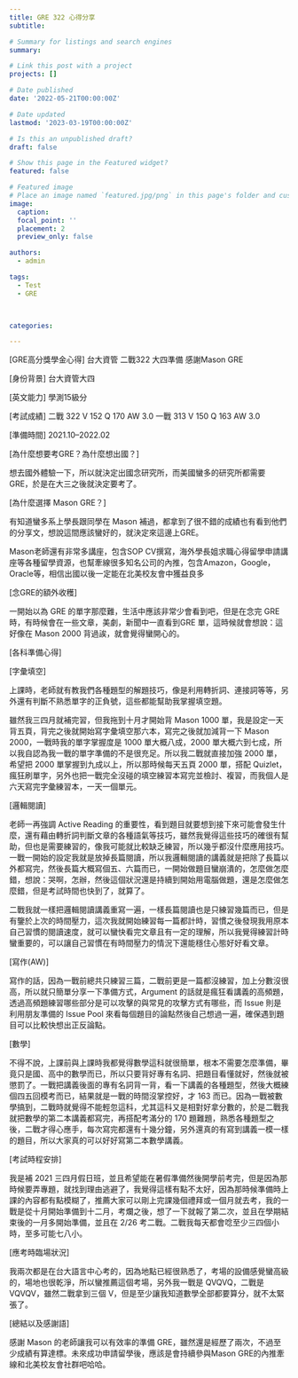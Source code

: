 ```yaml
---
title: GRE 322 心得分享
subtitle: 

# Summary for listings and search engines
summary: 

# Link this post with a project
projects: []

# Date published
date: '2022-05-21T00:00:00Z'

# Date updated
lastmod: '2023-03-19T00:00:00Z'

# Is this an unpublished draft?
draft: false

# Show this page in the Featured widget?
featured: false

# Featured image
# Place an image named `featured.jpg/png` in this page's folder and customize its options here.
image:
  caption:
  focal_point: ''
  placement: 2
  preview_only: false

authors:
  - admin

tags:
  - Test
  - GRE
  


categories:

---
```


[GRE高分獎學金心得] 台大資管 二戰322 大四準備 感謝Mason GRE

[身份背景] 台大資管大四

[英文能力] 學測15級分

[考試成績] 二戰 322 V 152 Q 170 AW 3.0 一戰 313 V 150 Q 163 AW 3.0

[準備時間] 2021.10–2022.02

[為什麼想要考GRE？為什麼想出國？]

想去國外體驗一下，所以就決定出國念研究所，而美國蠻多的研究所都需要 GRE，於是在大三之後就決定要考了。

[為什麼選擇 Mason GRE？]

有知道蠻多系上學長跟同學在 Mason 補過，都拿到了很不錯的成績也有看到他們的分享文，想說這間應該蠻好的，就決定來這邊上GRE。

Mason老師還有非常多講座，包含SOP CV撰寫，海外學長姐求職心得留學申請講座等各種留學資源，也幫牽線很多知名公司的內推，包含Amazon，Google，Oracle等，相信出國以後一定能在北美校友會中獲益良多

[念GRE的額外收穫]

一開始以為 GRE 的單字那麼難，生活中應該非常少會看到吧，但是在念完 GRE 時，有時候會在一些文章，美劇，新聞中一直看到GRE 單，這時候就會想說：這好像在 Mason 2000 背過誒，就會覺得蠻開心的。

[各科準備心得]

[字彙填空]

上課時，老師就有教我們各種題型的解題技巧，像是利用轉折詞、連接詞等等，另外還有判斷不熟悉單字的正負號，這些都能幫助我掌握填空題。

雖然我三四月就補完習，但我拖到十月才開始背 Mason 1000 單，我是設定一天背五頁，背完之後就開始寫字彙填空那六本，寫完之後就加減背一下 Mason 2000，一戰時我的單字掌握度是 1000 單大概八成，2000 單大概六到七成，所以我自認為我一戰的單字準備的不是很充足。所以我二戰就直接加強 2000 單，希望把 2000 單掌握到九成以上，所以那時候每天五頁 2000 單，搭配 Quizlet，瘋狂刷單字，另外也把一戰完全沒碰的填空練習本寫完並檢討、複習，而我個人是六天寫完字彙練習本，一天一個單元。

[邏輯閱讀]

老師一再強調 Active Reading 的重要性，看到題目就要想到接下來可能會發生什麼，還有藉由轉折詞判斷文章的各種語氣等技巧，雖然我覺得這些技巧的確很有幫助，但也是需要練習的，像我可能就比較缺乏練習，所以幾乎都沒什麼應用技巧。一戰一開始的設定我就是放掉長篇閱讀，所以我邏輯閱讀的講義就是把除了長篇以外都寫完，然後長篇大概寫個五、六篇而已，一開始做題目蠻崩潰的，怎麼做怎麼錯，想說：哭啊，怎辦，然後這個狀況還是持續到開始用電腦做題，還是怎麼做怎麼錯，但是考試時間也快到了，就算了。

二戰我就一樣把邏輯閱讀講義重寫一遍，一樣長篇閱讀也是只練習幾篇而已，但是有鑒於上次的時間壓力，這次我就開始練習每一篇都計時，習慣之後發現我用原本自己習慣的閱讀速度，就可以蠻快看完文章且有一定的理解，所以我覺得練習計時蠻重要的，可以讓自己習慣在有時間壓力的情況下還能穩住心態好好看文章。

[寫作(AW)]

寫作的話，因為一戰前總共只練習三篇，二戰前更是一篇都沒練習，加上分數沒很高，所以就只簡單分享一下準備方式，Argument 的話就是瘋狂看講義的高頻題，透過高頻題練習哪些部分是可以攻擊的與常見的攻擊方式有哪些，而 Issue 則是利用朋友準備的 Issue Pool 來看每個題目的論點然後自己想過一遍，確保遇到題目可以比較快想出正反論點。

[數學]

不得不說，上課前與上課時我都覺得數學這科就很簡單，根本不需要怎麼準備，畢竟只是國、高中的數學而已，所以只要背好專有名詞、把題目看懂就好，然後就被懲罰了。一戰把講義後面的專有名詞背一背，看一下講義的各種題型，然後大概練個四五回模考而已，結果就是一戰的時間沒掌控好，才 163 而已。因為一戰被數學搞到，二戰時就覺得不能輕忽這科，尤其這科又是相對好拿分數的，於是二戰我就把數學的第二本講義都寫完，再搭配考滿分的 170 題難題，熟悉各種題型之後，二戰才得心應手，每次寫完都還有十幾分鐘，另外還真的有寫到講義一模一樣的題目，所以大家真的可以好好寫第二本數學講義。

[考試時程安排]

我是補 2021 三四月假日班，並且希望能在暑假準備然後開學前考完，但是因為那時候要弄專題，就找到理由逃避了，我覺得這樣有點不太好，因為那時候準備時上課的內容都有點模糊了，推薦大家可以剛上完課幾個禮拜或一個月就去考，我的一戰是從十月開始準備到十二月，考爛之後，想了一下就報了第二次，並且在學期結束後的一月多開始準備，並且在 2/26 考二戰。二戰我每天都會唸至少三四個小時，至多可能七八小。

[應考時臨場狀況]

我兩次都是在台大語言中心考的，因為地點已經很熟悉了，考場的設備感覺蠻高級的，場地也很乾淨，所以蠻推薦這個考場，另外我一戰是 QVQVQ，二戰是 VQVQV，雖然二戰拿到三個 V，但是至少讓我知道數學全部都要算分，就不太緊張了。

[總結以及感謝語]

感謝 Mason 的老師讓我可以有效率的準備 GRE，雖然還是經歷了兩次，不過至少成績有算達標。未來成功申請留學後，應該是會持續參與Mason GRE的內推牽線和北美校友會社群吧哈哈。
